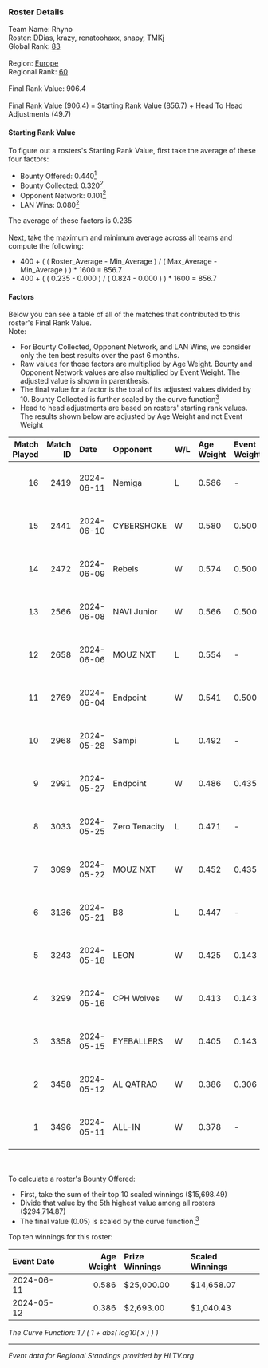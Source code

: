 ### Roster Details<br />
Team Name: Rhyno<br />
Roster: DDias, krazy, renatoohaxx, snapy, TMKj<br />
Global Rank: [83](../../standings_global_2024_09_11.md)<br />
<br />
Region: [Europe]( ../../standings_europe_2024_09_11.md)<br />
Regional Rank: [60]( ../../standings_europe_2024_09_11.md)<br />
<br />
Final Rank Value:  906.4<br />
<br />
Final Rank Value (906.4) = Starting Rank Value (856.7) + Head To Head Adjustments (49.7)<br />

#### Starting Rank Value<br />
To figure out a rosters's Starting Rank Value, first take the average of these four factors:<br />
- Bounty Offered: 0.440[<sup>1</sup>](#table2)
- Bounty Collected: 0.320[<sup>2</sup>](#table1)
- Opponent Network: 0.101[<sup>2</sup>](#table1)
- LAN Wins: 0.080[<sup>2</sup>](#table1)

The average of these factors is 0.235<br />
<br />
Next, take the maximum and minimum average across all teams and compute the following:<br />
- 400 + ( ( Roster_Average - Min_Average ) / ( Max_Average - Min_Average ) ) * 1600 = 856.7
- 400 + ( ( 0.235 - 0.000 ) / ( 0.824 - 0.000 ) ) * 1600 = 856.7


#### Factors<br />
Below you can see a table of all of the matches that contributed to this roster's Final Rank Value.<br />
Note:<br />

- For Bounty Collected, Opponent Network, and LAN Wins, we consider only the ten best results over the past 6 months.
- Raw values for those factors are multiplied by Age Weight. Bounty and Opponent Network values are also multiplied by Event Weight. The adjusted value is shown in parenthesis.
- The final value for a factor is the total of its adjusted values divided by 10. Bounty Collected is further scaled by the curve function[<sup>3</sup>](#curveFunction)
- Head to head adjustments are based on rosters' starting rank values. The results shown below are adjusted by Age Weight and not Event Weight
<span id="table1"></span><br />


| Match Played | Match ID | Date       | Opponent      | W/L | Age Weight | Event Weight | Bounty Collected | Opponent Network | LAN Wins  | H2H Adj. | Roster                                 |
| -: | -: | :- | :- | :- | :- | :- | :- | :- | :- | -: | :- |
|           16 |     2419 | 2024-06-11 | Nemiga        | L   | 0.586      | -            | -                | -                | -         |    -3.72 | DDias, krazy, renatoohaxx, snapy, TMKj |
|           15 |     2441 | 2024-06-10 | CYBERSHOKE    | W   | 0.580      | 0.500        | 0.044 (0.013)    | 0.701 (0.203)    | 0 (0.000) |     9.62 | DDias, krazy, renatoohaxx, snapy, TMKj |
|           14 |     2472 | 2024-06-09 | Rebels        | W   | 0.574      | 0.500        | 0.028 (0.008)    | 0.670 (0.192)    | 0 (0.000) |    10.42 | DDias, krazy, renatoohaxx, snapy, TMKj |
|           13 |     2566 | 2024-06-08 | NAVI Junior   | W   | 0.566      | 0.500        | 0.001 (0.000)    | 0.230 (0.065)    | 0 (0.000) |     5.13 | DDias, krazy, renatoohaxx, snapy, TMKj |
|           12 |     2658 | 2024-06-06 | MOUZ NXT      | L   | 0.554      | -            | -                | -                | -         |    -5.14 | DDias, krazy, renatoohaxx, snapy, TMKj |
|           11 |     2769 | 2024-06-04 | Endpoint      | W   | 0.541      | 0.500        | 0.066 (0.018)    | 0.703 (0.190)    | 0 (0.000) |    10.88 | DDias, krazy, renatoohaxx, snapy, TMKj |
|           10 |     2968 | 2024-05-28 | Sampi         | L   | 0.492      | -            | -                | -                | -         |    -7.31 | DDias, krazy, renatoohaxx, snapy, TMKj |
|            9 |     2991 | 2024-05-27 | Endpoint      | W   | 0.486      | 0.435        | 0.066 (0.014)    | 0.703 (0.148)    | 0 (0.000) |    10.05 | DDias, krazy, renatoohaxx, snapy, TMKj |
|            8 |     3033 | 2024-05-25 | Zero Tenacity | L   | 0.471      | -            | -                | -                | -         |    -3.82 | DDias, krazy, renatoohaxx, snapy, TMKj |
|            7 |     3099 | 2024-05-22 | MOUZ NXT      | W   | 0.452      | 0.435        | 0.110 (0.022)    | 0.812 (0.160)    | 0 (0.000) |     9.27 | DDias, krazy, renatoohaxx, snapy, TMKj |
|            6 |     3136 | 2024-05-21 | B8            | L   | 0.447      | -            | -                | -                | -         |    -2.93 | DDias, krazy, renatoohaxx, snapy, TMKj |
|            5 |     3243 | 2024-05-18 | LEON          | W   | 0.425      | 0.143        | 0.005 (0.000)    | 0.075 (0.005)    | 0 (0.000) |     3.17 | DDias, krazy, renatoohaxx, snapy, TMKj |
|            4 |     3299 | 2024-05-16 | CPH Wolves    | W   | 0.413      | 0.143        | 0.003 (0.000)    | 0.570 (0.034)    | 0 (0.000) |     5.33 | DDias, krazy, renatoohaxx, snapy, TMKj |
|            3 |     3358 | 2024-05-15 | EYEBALLERS    | W   | 0.405      | 0.143        | 0.003 (0.000)    | 0.137 (0.008)    | -         |     4.46 | DDias, krazy, renatoohaxx, snapy, TMKj |
|            2 |     3458 | 2024-05-12 | AL QATRAO     | W   | 0.386      | 0.306        | 0.002 (0.000)    | 0.014 (0.002)    | 1 (0.386) |     2.72 | DDias, krazy, renatoohaxx, snapy, TMKj |
|            1 |     3496 | 2024-05-11 | ALL-IN        | W   | 0.378      | -            | -                | -                | 1 (0.378) |     1.54 | DDias, krazy, renatoohaxx, snapy, TMKj |

<br />
<span id="table2"></span><br />
To calculate a roster's Bounty Offered:<br />

- First, take the sum of their top 10 scaled winnings ($15,698.49)
- Divide that value by the 5th highest value among all rosters ($294,714.87)
- The final value (0.05) is scaled by the curve function.[<sup>3</sup>](#curveFunction)

Top ten winnings for this roster:<br />

| Event Date | Age Weight | Prize Winnings | Scaled Winnings |
| :- | -: | :- | :- |
| 2024-06-11 |      0.586 | $25,000.00     | $14,658.07      |
| 2024-05-12 |      0.386 | $2,693.00      | $1,040.43       |


<span id="curveFunction"></span>_The Curve Function: 1 / ( 1 + abs( log10( x ) ) )_<br />

---
_Event data for Regional Standings provided by HLTV.org_<br />

